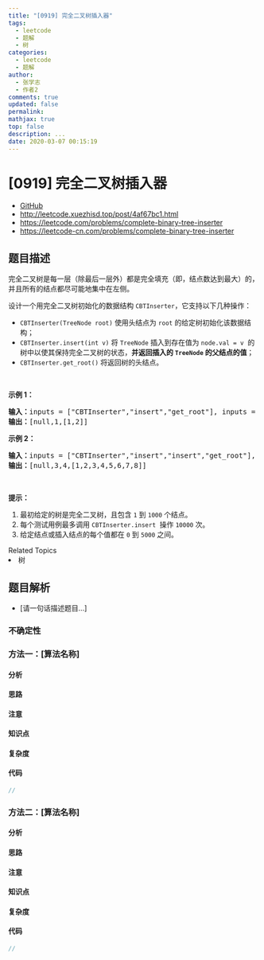```yaml
---
title: "[0919] 完全二叉树插入器"
tags:
  - leetcode
  - 题解
  - 树
categories:
  - leetcode
  - 题解
author:
  - 张学志
  - 作者2
comments: true
updated: false
permalink:
mathjax: true
top: false
description: ...
date: 2020-03-07 00:15:19
---
```



# [0919] 完全二叉树插入器
* [GitHub](https://github.com/algoboy101/LeetCodeCrowdsource/tree/master/_posts/QA/%5B0919%5D%20%E5%AE%8C%E5%85%A8%E4%BA%8C%E5%8F%89%E6%A0%91%E6%8F%92%E5%85%A5%E5%99%A8.md)
* http://leetcode.xuezhisd.top/post/4af67bc1.html
* https://leetcode.com/problems/complete-binary-tree-inserter
* https://leetcode-cn.com/problems/complete-binary-tree-inserter


## 题目描述

<p>完全二叉树是每一层（除最后一层外）都是完全填充（即，结点数达到最大）的，并且所有的结点都尽可能地集中在左侧。</p>

<p>设计一个用完全二叉树初始化的数据结构&nbsp;<code>CBTInserter</code>，它支持以下几种操作：</p>

<ul>
	<li><code>CBTInserter(TreeNode root)</code>&nbsp;使用头结点为&nbsp;<code>root</code>&nbsp;的给定树初始化该数据结构；</li>
	<li><code>CBTInserter.insert(int v)</code> 将&nbsp;<code>TreeNode</code>&nbsp;插入到存在值为&nbsp;<code>node.val =&nbsp;v</code>&nbsp; 的树中以使其保持完全二叉树的状态，<strong>并返回插入的 <code>TreeNode</code>&nbsp;的父结点的值</strong>；</li>
	<li><code>CBTInserter.get_root()</code> 将返回树的头结点。</li>
</ul>

<p>&nbsp;</p>

<ol>
</ol>

<p><strong>示例 1：</strong></p>

<pre><strong>输入：</strong>inputs = [&quot;CBTInserter&quot;,&quot;insert&quot;,&quot;get_root&quot;], inputs = [[[1]],[2],[]]
<strong>输出：</strong>[null,1,[1,2]]
</pre>

<p><strong>示例 2：</strong></p>

<pre><strong>输入：</strong>inputs = [&quot;CBTInserter&quot;,&quot;insert&quot;,&quot;insert&quot;,&quot;get_root&quot;], inputs = [[[1,2,3,4,5,6]],[7],[8],[]]
<strong>输出：</strong>[null,3,4,[1,2,3,4,5,6,7,8]]
</pre>

<p>&nbsp;</p>

<p><strong>提示：</strong></p>

<ol>
	<li>最初给定的树是完全二叉树，且包含&nbsp;<code>1</code>&nbsp;到&nbsp;<code>1000</code>&nbsp;个结点。</li>
	<li>每个测试用例最多调用&nbsp;<code>CBTInserter.insert</code>&nbsp; 操作&nbsp;<code>10000</code>&nbsp;次。</li>
	<li>给定结点或插入结点的每个值都在&nbsp;<code>0</code>&nbsp;到&nbsp;<code>5000</code>&nbsp;之间。</li>
</ol>
<div><div>Related Topics</div><div><li>树</li></div></div>


## 题目解析
* [请一句话描述题目...]

### 不确定性


### 方法一：[算法名称]

#### 分析

#### 思路

#### 注意

#### 知识点

#### 复杂度

#### 代码

```cpp
//
```


### 方法二：[算法名称]

#### 分析

#### 思路

#### 注意

#### 知识点

#### 复杂度

#### 代码

```cpp
//
```


